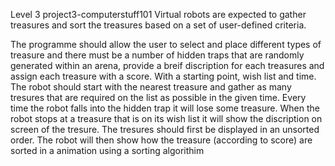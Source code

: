 Level 3
project3-computerstuff101
Virtual robots are expected to gather treasures and sort the treasures based on a
set of user-defined criteria.

The programme should allow the user to select and place different types of treasure and there must be a number of hidden traps that are randomly generated within an arena, provide a breif discription for each treasures and assign each treasure with a score. With a starting point, wish list and time. The robot should start with the nearest treasure and gather as many tresures that are required on the list as possible in the given time. Every time the robot falls into the hidden trap it will lose some treasure. When the robot stops at a treasure that is on its wish list it will show the discription on screen of the tresure. The tresures should first be displayed in an unsorted order. The robot will then show how the treasure (according to score) are sorted in a animation using a sorting algorithim
